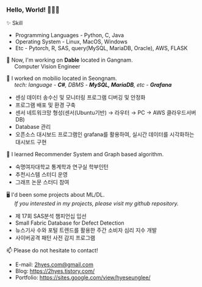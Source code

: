 ### Hello, World! 👩🏼‍💻

<!--
**2hyes/2hyes** is a ✨ _special_ ✨ repository because its `README.md` (this file) appears on your GitHub profile.
-->
✨ Skill
* Programming Languages - Python, C, Java
* Operating System - Linux, MacOS, Windows
* Etc - Pytorch, R, SAS, query(MySQL, MariaDB, Oracle), AWS, FLASK

🧠 Now, I'm working on <b>Dable</b> located in Gangnam. \
&ensp;&ensp;&ensp;Computer Vision Engineer

🔭 I worked on mobilio located in Seongnam. \
&ensp;&ensp;&ensp;<i>tech: language - <b>C#</b>, DBMS - <b>MySQL, MariaDB</b>, etc - <b>Grafana</b></i>
<ul>
  <li>센싱 데이터 송수신 및 모니터링 프로그램 디버깅 및 안정화</li>
  <li>프로그램 배포 및 환경 구축</li>
  <li>센서 네트워크망 형성(센서(Ubuntu기반) → 라우터 → PC → AWS 클라우드서버 DB)</li>
  <li>Database 관리</li>
  <li>오픈소스 대시보드 프로그램인 grafana를 활용하여, 실시간 데이터를 시각화하는 대시보드 구현</li>
</ul>

🌱 I learned Recommender System and Graph based algorithm.
<ul>
  <li>숙명여자대학교 통계학과 연구실 학부인턴</li>
  <li>추천시스템 스터디 운영</li>
  <li>그래프 논문 스터디 참여</li>
</ul>

🖥 I'd been some projects about ML/DL. \
&ensp;&ensp;&ensp;<i>If you interested in my projects, please visit my github repository.</i>
<ul>
  <li>제 17회 SAS분석 챔피언십 입선</li>  
  <li>Small Fabric Database for Defect Detection</li>  
  <li>뉴스기사 수와 포털 트렌드를 활용한 주간 소비자 심리 지수 개발</li>  
  <li>사이버공격 패턴 사전 감지 프로그램</li>  
</ul>

📫 Please do not hesitate to contact!
 <ul>
  <li>E-mail: <a href="2hyes.com@gmail.com">2hyes.com@gmail.com</a></li>
  <li>Blog: <a href="https://2hyes.tistory.com/">https://2hyes.tistory.com/</a></li>
  <li>Portfolio: <a href="https://sites.google.com/view/hyeseunglee/">https://sites.google.com/view/hyeseunglee/</a></li>
</ul>

<!--
- 😄 Pronouns: ...
- ⚡ Fun fact: ...
- 👯 I’m looking to collaborate on ...
- 🤔 I’m looking for help with ...
💬 Ask me about ...
![Anurag's github stats](https://github-readme-stats.vercel.app/api?username=2hyes&show_icons=true)
<br>
-->
